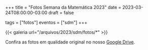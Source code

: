 +++
title = "Fotos Semana da Matemática 2023"
date = 2023-03-24T08:00:00-03:00
draft = false

tags = ["fotos"]
eventos = ["sdm"]
+++

{{< galeria url="/arquivos/2023/sdm/fotos/*" >}}

Confira as fotos em qualidade original no nosso [Google Drive](https://drive.google.com/drive/folders/1HNt-Hhmf-_wI4hUvl6a2ksM6xr3-D_bW?usp=sharing).
